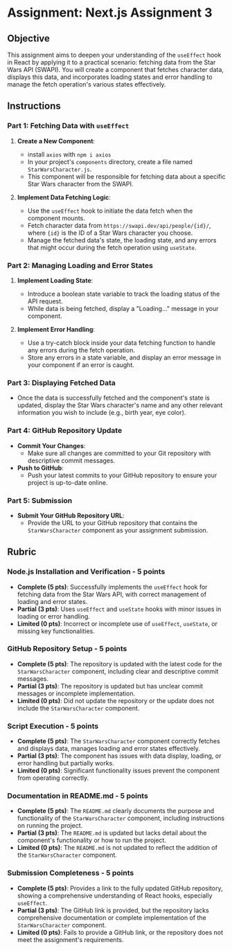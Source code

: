 # Assignment: Next.js Assignment 3

## Objective

This assignment aims to deepen your understanding of the `useEffect` hook in React by applying it to a practical scenario: fetching data from the Star Wars API (SWAPI). You will create a component that fetches character data, displays this data, and incorporates loading states and error handling to manage the fetch operation's various states effectively.

## Instructions

### Part 1: Fetching Data with `useEffect`

1. **Create a New Component**:

   - install `axios` with `npm i axios`
   - In your project's `components` directory, create a file named `StarWarsCharacter.js`.
   - This component will be responsible for fetching data about a specific Star Wars character from the SWAPI.

2. **Implement Data Fetching Logic**:
   - Use the `useEffect` hook to initiate the data fetch when the component mounts.
   - Fetch character data from `https://swapi.dev/api/people/{id}/`, where `{id}` is the ID of a Star Wars character you choose.
   - Manage the fetched data's state, the loading state, and any errors that might occur during the fetch operation using `useState`.

### Part 2: Managing Loading and Error States

1. **Implement Loading State**:

   - Introduce a boolean state variable to track the loading status of the API request.
   - While data is being fetched, display a "Loading..." message in your component.

2. **Implement Error Handling**:
   - Use a try-catch block inside your data fetching function to handle any errors during the fetch operation.
   - Store any errors in a state variable, and display an error message in your component if an error is caught.

### Part 3: Displaying Fetched Data

- Once the data is successfully fetched and the component's state is updated, display the Star Wars character's name and any other relevant information you wish to include (e.g., birth year, eye color).

### Part 4: GitHub Repository Update

- **Commit Your Changes**:
  - Make sure all changes are committed to your Git repository with descriptive commit messages.
- **Push to GitHub**:
  - Push your latest commits to your GitHub repository to ensure your project is up-to-date online.

### Part 5: Submission

- **Submit Your GitHub Repository URL**:
  - Provide the URL to your GitHub repository that contains the `StarWarsCharacter` component as your assignment submission.

## Rubric

### Node.js Installation and Verification - 5 points

- **Complete (5 pts)**: Successfully implements the `useEffect` hook for fetching data from the Star Wars API, with correct management of loading and error states.
- **Partial (3 pts)**: Uses `useEffect` and `useState` hooks with minor issues in loading or error handling.
- **Limited (0 pts)**: Incorrect or incomplete use of `useEffect`, `useState`, or missing key functionalities.

### GitHub Repository Setup - 5 points

- **Complete (5 pts)**: The repository is updated with the latest code for the `StarWarsCharacter` component, including clear and descriptive commit messages.
- **Partial (3 pts)**: The repository is updated but has unclear commit messages or incomplete implementation.
- **Limited (0 pts)**: Did not update the repository or the update does not include the `StarWarsCharacter` component.

### Script Execution - 5 points

- **Complete (5 pts)**: The `StarWarsCharacter` component correctly fetches and displays data, manages loading and error states effectively.
- **Partial (3 pts)**: The component has issues with data display, loading, or error handling but partially works.
- **Limited (0 pts)**: Significant functionality issues prevent the component from operating correctly.

### Documentation in README.md - 5 points

- **Complete (5 pts)**: The `README.md` clearly documents the purpose and functionality of the `StarWarsCharacter` component, including instructions on running the project.
- **Partial (3 pts)**: The `README.md` is updated but lacks detail about the component's functionality or how to run the project.
- **Limited (0 pts)**: The `README.md` is not updated to reflect the addition of the `StarWarsCharacter` component.

### Submission Completeness - 5 points

- **Complete (5 pts)**: Provides a link to the fully updated GitHub repository, showing a comprehensive understanding of React hooks, especially `useEffect`.
- **Partial (3 pts)**: The GitHub link is provided, but the repository lacks comprehensive documentation or complete implementation of the `StarWarsCharacter` component.
- **Limited (0 pts)**: Fails to provide a GitHub link, or the repository does not meet the assignment's requirements.
